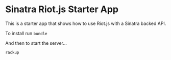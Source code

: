 # Sinatra Riot.js Starter App

This is a starter app that shows how to use Riot.js with a Sinatra backed API.

To install run
`bundle`

And then to start the server...

`rackup`
